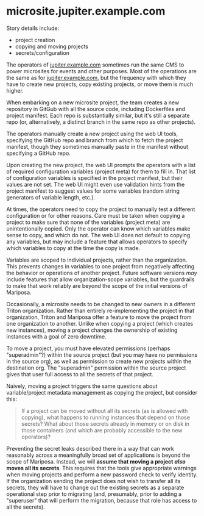 # microsite.jupiter.example.com

Story details include:

- project creation
- copying and moving projects
- secrets/configuration

The operators of [jupiter.example.com](./jupiter-example-com.md) sometimes run the same CMS to power microsites for events and other purposes. Most of the operations are the same as for [jupiter.example.com](./jupiter-example-com.md), but the frequency with which they have to create new projects, copy existing projects, or move them is much higher.

When embarking on a new microsite project, the team creates a new repository in GitGub with all the source code, including Dockerfiles and project manifest. Each repo is substantially similar, but it's still a separate repo (or, alternatively, a distinct branch in the same repo as other projects).

The operators manually create a new project using the web UI tools, specifying the GitHub repo and branch from which to fetch the project manifest, though they sometimes manually paste in the manifest without specifying a GitHub repo.

Upon creating the new project, the web UI prompts the operators with a list of required configuration variables (project meta) for them to fill in. That list of configuration variables is specified in the project manifest, but their values are not set. The web UI might even use validation hints from the project manifest to suggest values for some variables (random string generators of variable length, etc.).

At times, the operators need to copy the project to manually test a different configuration or for other reasons. Care must be taken when copying a project to make sure that none of the variables (project meta) are unintentionally copied. Only the operator can know which variables make sense to copy, and which do not. The web UI does not default to copying any variables, but may include a feature that allows operators to specify which variables to copy at the time the copy is made.

Variables are scoped to individual projects, rather than the organization. This prevents changes in variables to one project from negatively affecting the behavior or operations of another project. Future software versions _may_ include features that allow organization-scope variables, but the guardrails to make that work reliably are beyond the scope of the initial versions of Mariposa.

Occasionally, a microsite needs to be changed to new owners in a different Triton organization. Rather than entirely re-implementing the project in that organization, Triton and Mariposa offer a feature to move the project from one organization to another. Unlike when copying a project (which creates new instances), moving a project changes the ownership of existing instances with a goal of zero downtime.

To move a project, you must have elevated permissions (perhaps "superadmin"?) within the source project (but you may have no permissions in the source org), as well as permission to create new projects within the destination org. The "superadmin" permission within the source project gives that user full access to all the secrets of that project.

Naively, moving a project triggers the same questions about variable/project metadata management as copying the project, but consider this:

> If a project can be moved without all its secrets (as is allowed with copying), what happens to running instances that depend on those secrets? What about those secrets already in memory or on disk in those containers (and which are probably accessible to the new operators)?

Preventing the secret leaks described there in a way that can work reasonably across a meaningfully broad set of applications is beyond the scope of Mariposa. Instead, we will **assume that moving a project _also_ moves all its secrets**. This requires that the tools give appropriate warnings when moving projects and perform a new password check to verify identity. If the organization sending the project does not wish to transfer all its secrets, they will have to change out the existing secrets as a separate operational step prior to migrating (and, presumably, prior to adding a "superuser" that will perform the migration, because that role has access to all the secrets).
